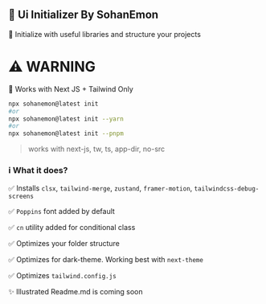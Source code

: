 ## 🎨 Ui Initializer By SohanEmon

🚀 Initialize with useful libraries and structure your projects

# ⚠️ WARNING

🔧 Works with Next JS + Tailwind Only

```bash
npx sohanemon@latest init
#or
npx sohanemon@latest init --yarn
#or
npx sohanemon@latest init --pnpm
```

> works with next-js, tw, ts, app-dir, no-src

### ℹ️ What it does?

✅ Installs `clsx`, `tailwind-merge`, `zustand`, `framer-motion`, `tailwindcss-debug-screens`

✅ `Poppins` font added by default

✅ `cn` utility added for conditional class

✅ Optimizes your folder structure

✅ Optimizes for dark-theme. Working best with `next-theme`

✅ Optimizes `tailwind.config.js`

✨ Illustrated Readme.md is coming soon
